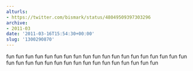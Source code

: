 ```yaml
---
alturls:
- https://twitter.com/bismark/status/48049509397303296
archive:
- 2011-03
date: '2011-03-16T15:54:30+00:00'
slug: '1300290870'
---
```


fun fun fun fun fun fun fun fun fun fun fun fun fun fun fun fun fun fun fun fun fun fun fun fun fun fun fun fun fun fun fun fun fun fun fun

